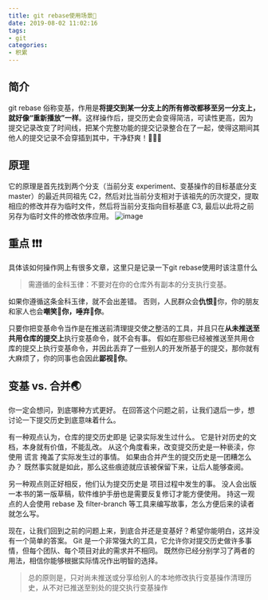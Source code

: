 ```yaml
---
title: git rebase使用场景🤣
date: 2019-08-02 11:02:16
tags:
- git
categories:
- 积累
---
```


## 简介
git rebase 俗称变基，作用是**将提交到某一分支上的所有修改都移至另一分支上，就好像“重新播放”一样**。这样操作后，提交历史会变得简洁，可读性更高，因为提交记录改变了时间线，把某个完整功能的提交记录整合在了一起，使得这期间其他人的提交记录不会穿插到其中，干净舒爽！🚾👯‍♂️
<!-- more -->
## 原理
它的原理是首先找到两个分支（当前分支 experiment、变基操作的目标基底分支 master）的最近共同祖先 C2，然后对比当前分支相对于该祖先的历次提交，提取相应的修改并存为临时文件，然后将当前分支指向目标基底 C3, 最后以此将之前另存为临时文件的修改依序应用。
![image](https://s2.ax1x.com/2019/08/02/edhOnf.png)

## 重点  ❗❗❗
具体该如何操作网上有很多文章，这里只是记录一下git rebase使用时该注意什么

> 需遵循的金科玉律：不要对在你的仓库外有副本的分支执行变基。

如果你遵循这条金科玉律，就不会出差错。 否则，人民群众会**仇恨**🌚你，你的朋友和家人也会**嘲笑🌚你，唾弃🌚你**。


只要你把变基命令当作是在推送前清理提交使之整洁的工具，并且只在**从未推送至共用仓库的提交上**执行变基命令，就不会有事。 假如在那些已经被推送至共用仓库的提交上执行变基命令，并因此丢弃了一些别人的开发所基于的提交，那你就有大麻烦了，你的同事也会因此**鄙视🌚你**。

## 变基 vs. 合并🌏
你一定会想问，到底哪种方式更好。 在回答这个问题之前，让我们退后一步，想讨论一下提交历史到底意味着什么。

有一种观点认为，仓库的提交历史即是 记录实际发生过什么。 它是针对历史的文档，本身就有价值，不能乱改。 从这个角度看来，改变提交历史是一种亵渎，你使用 谎言 掩盖了实际发生过的事情。 如果由合并产生的提交历史是一团糟怎么办？ 既然事实就是如此，那么这些痕迹就应该被保留下来，让后人能够查阅。

另一种观点则正好相反，他们认为提交历史是 项目过程中发生的事。 没人会出版一本书的第一版草稿，软件维护手册也是需要反复修订才能方便使用。 持这一观点的人会使用 rebase 及 filter-branch 等工具来编写故事，怎么方便后来的读者就怎么写。

现在，让我们回到之前的问题上来，到底合并还是变基好？希望你能明白，这并没有一个简单的答案。 Git 是一个非常强大的工具，它允许你对提交历史做许多事情，但每个团队、每个项目对此的需求并不相同。 既然你已经分别学习了两者的用法，相信你能够根据实际情况作出明智的选择。

> 总的原则是，只对尚未推送或分享给别人的本地修改执行变基操作清理历史，从不对已推送至别处的提交执行变基操作